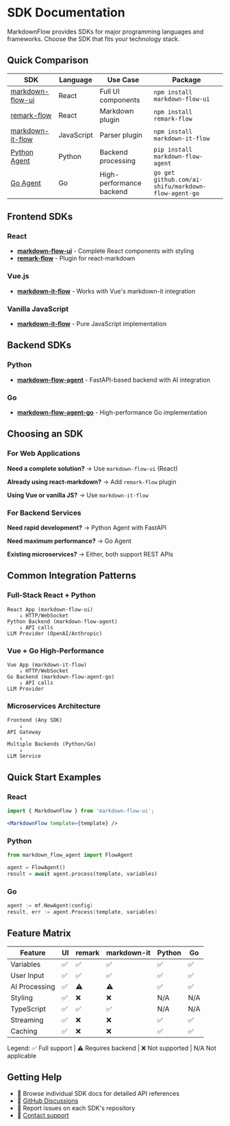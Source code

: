 # SDK Documentation

MarkdownFlow provides SDKs for major programming languages and frameworks. Choose the SDK that fits your technology stack.

## Quick Comparison

| SDK | Language | Use Case | Package |
|-----|----------|----------|---------|
| [markdown-flow-ui](javascript/markdown-flow-ui.md) | React | Full UI components | `npm install markdown-flow-ui` |
| [remark-flow](javascript/remark-flow.md) | React | Markdown plugin | `npm install remark-flow` |
| [markdown-it-flow](javascript/markdown-it-flow.md) | JavaScript | Parser plugin | `npm install markdown-it-flow` |
| [Python Agent](python.md) | Python | Backend processing | `pip install markdown-flow-agent` |
| [Go Agent](go.md) | Go | High-performance backend | `go get github.com/ai-shifu/markdown-flow-agent-go` |

## Frontend SDKs

### React
- **[markdown-flow-ui](javascript/markdown-flow-ui.md)** - Complete React components with styling
- **[remark-flow](javascript/remark-flow.md)** - Plugin for react-markdown

### Vue.js
- **[markdown-it-flow](javascript/markdown-it-flow.md)** - Works with Vue's markdown-it integration

### Vanilla JavaScript
- **[markdown-it-flow](javascript/markdown-it-flow.md)** - Pure JavaScript implementation

## Backend SDKs

### Python
- **[markdown-flow-agent](python.md)** - FastAPI-based backend with AI integration

### Go
- **[markdown-flow-agent-go](go.md)** - High-performance Go implementation

## Choosing an SDK

### For Web Applications

**Need a complete solution?**
→ Use `markdown-flow-ui` (React)

**Already using react-markdown?**
→ Add `remark-flow` plugin

**Using Vue or vanilla JS?**
→ Use `markdown-it-flow`

### For Backend Services

**Need rapid development?**
→ Python Agent with FastAPI

**Need maximum performance?**
→ Go Agent

**Existing microservices?**
→ Either, both support REST APIs

## Common Integration Patterns

### Full-Stack React + Python

```
React App (markdown-flow-ui)
    ↓ HTTP/WebSocket
Python Backend (markdown-flow-agent)
    ↓ API calls
LLM Provider (OpenAI/Anthropic)
```

### Vue + Go High-Performance

```
Vue App (markdown-it-flow)
    ↓ HTTP/WebSocket
Go Backend (markdown-flow-agent-go)
    ↓ API calls
LLM Provider
```

### Microservices Architecture

```
Frontend (Any SDK)
    ↓
API Gateway
    ↓
Multiple Backends (Python/Go)
    ↓
LLM Service
```

## Quick Start Examples

### React
```jsx
import { MarkdownFlow } from 'markdown-flow-ui';

<MarkdownFlow template={template} />
```

### Python
```python
from markdown_flow_agent import FlowAgent

agent = FlowAgent()
result = await agent.process(template, variables)
```

### Go
```go
agent := mf.NewAgent(config)
result, err := agent.Process(template, variables)
```

## Feature Matrix

| Feature | UI | remark | markdown-it | Python | Go |
|---------|-----|--------|-------------|---------|-----|
| Variables | ✅ | ✅ | ✅ | ✅ | ✅ |
| User Input | ✅ | ✅ | ✅ | ✅ | ✅ |
| AI Processing | ✅ | ⚠️ | ⚠️ | ✅ | ✅ |
| Styling | ✅ | ❌ | ❌ | N/A | N/A |
| TypeScript | ✅ | ✅ | ✅ | N/A | N/A |
| Streaming | ✅ | ❌ | ❌ | ✅ | ✅ |
| Caching | ✅ | ❌ | ❌ | ✅ | ✅ |

Legend: ✅ Full support | ⚠️ Requires backend | ❌ Not supported | N/A Not applicable

## Getting Help

- 📖 Browse individual SDK docs for detailed API references
- 💬 [GitHub Discussions](https://github.com/ai-shifu/markdown-flow/discussions)
- 🐛 Report issues on each SDK's repository
- 📧 [Contact support](mailto:support@markdownflow.ai)